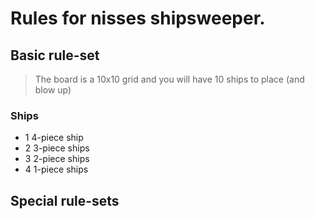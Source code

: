 # Rules for nisses shipsweeper.

## Basic rule-set

>The board is a 10x10 grid and you will have 10 ships to place (and blow up)
### Ships
- 1 4-piece ship
- 2 3-piece ships
- 3 2-piece ships
- 4 1-piece ships
## Special rule-sets